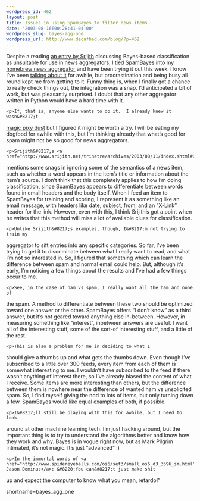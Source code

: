 ```yaml
--- 
wordpress_id: 462
layout: post
title: Issues in using SpamBayes to filter news items
date: "2003-08-16T00:28:41-04:00"
wordpress_slug: bayes-agg-one
wordpress_url: http://www.decafbad.com/blog/?p=462
---
```

<p>Despite a reading <a href="http://www.srijith.net/trinetre/archives/2003/08/11/index.shtml#000373">an entry by Srijith</a>
discussing Bayes-based classification as unsuitable
for use in news aggregators, I tied <a href="http://www.spambayes.org">SpamBayes</a>
into my <a href="http://www.decafbad.com/viewcvs.cgi/dbagg/">homebrew news aggregator</a>
and have been trying it out this week.  I know I&#8217;ve been <a href="http://www.decafbad.com/blog/geek/syndicated_whuffie.phtml">talking about it</a>
for awhile, but procrastination and being busy all round kept me from getting
to it.  Funny thing is, when I finally got a chance to really check things out,
the integration was a snap.  I&#8217;d anticipated a bit of work, but was pleasantly
surprised.  I doubt that any other aggregator written in
Python would have a hard time with it.</p>

	<p>If, that is, anyone else wants to do it.  I already knew it wasn&#8217;t
<a href="http://diveintomark.org/archives/2003/07/07/linkdumps_are_like_sex">magic pixy dust</a>
but I figured it might be worth a try.  I will be eating my dogfood
for awhile with this, but I&#8217;m thinking already that what&#8217;s good for spam
might not be so good for news aggregators.</p>

	<p>Srijith&#8217;s <a href="http://www.srijith.net/trinetre/archives/2003/08/11/index.shtml#000373">post</a>
mentions some snags in ignoring some of the semantics of a news item,
such as whether a word appears in the item&#8217;s title or information about
the item&#8217;s source.  I don&#8217;t think that this completely
applies to how I&#8217;m doing classification, since SpamBayes appears to
differentiate between words found in email headers and the body itself.
When I feed an item to SpamBayes for training and scoring, I represent
it as something like an email message, with headers like date, subject,
from, and an &#8220;X-Link&#8221; header for the link.  However, even with this,
I think Srijith&#8217;s got a point when he writes that this method will miss
a lot of available clues for classification.</p>

	<p>Unlike Srijith&#8217;s examples, though, I&#8217;m not trying to train my
aggregator to sift entries into any specific categories.  So far, I&#8217;ve
been trying to get it to discriminate between what I really want to
read, and what I&#8217;m not so interested in.  So, I figured that something
which can learn the difference between spam and normal email could help.
But, although it&#8217;s early, I&#8217;m noticing a few things about the results and
I&#8217;ve had a few things occur to me.</p>

	<p>See, in the case of ham vs spam, I really want all the ham and none of
the spam.  A method to differentiate between these two should be
optimized toward one answer or the other.  SpamBayes offers &#8220;I don&#8217;t
know&#8221; as a third answer, but it&#8217;s not geared toward anything else
in-between.  However, in measuring something like &#8220;interest&#8220;,
inbetween answers are useful.  I want all of the interesting stuff,
some of the sort-of interesting stuff, and a little of the rest.</p>

	<p>This is also a problem for me in deciding to what I
should give a thumbs up and what gets the thumbs down.  Even though
I&#8217;ve subscribed to a little over 300 feeds, every item from each of
them is somewhat interesting to me.  I wouldn&#8217;t have subscribed to the
feed if there wasn&#8217;t anything of interest there, so I&#8217;ve already
biased the content of what I receive.  Some items are more interesting
than others, but the difference between them is nowhere near the
difference of wanted ham vs unsolicited spam.  So, I find myself
giving the nod to lots of items, but only turning down a few.
SpamBayes would like equal examples of both, if possible.</p>

	<p>I&#8217;ll still be playing with this for awhile, but I need to look
around at other machine learning tech.  I&#8217;m just hacking around,
but the important thing is to try to understand the algorithms
better and know how they work and why.  Bayes is in vogue right now,
but as Mark Pilgrim intimated, it&#8217;s not magic.  It&#8217;s just &#8220;advanced&#8221; :)</p>

	<p>In the immortal words of <a href="http://www.spidereyeballs.com/os6/set3/small_os6_d3_3596_sm.html">Mark Jason Dominus</a>: &#8220;You can&#8217;t just make shit
up and expect the computer to know what you mean, retardo!&#8221; </p>
<!--more-->
shortname=bayes_agg_one
